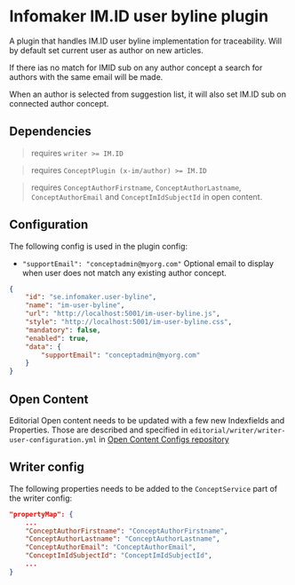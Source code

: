 # Infomaker IM.ID user byline plugin

A plugin that handles IM.ID user byline implementation for traceability. Will by default set current user as author on new articles.

If there ias no match for IMID sub on any author concept a search for authors with the same email will be made.

When an author is selected from suggestion list, it will also set IM.ID sub on connected author concept.

<!-- Initial plan, not implemented yet. Will not create a new concept -->
<!-- ![IM.ID user byline workflow](./docimages/writer-imid-byline.png "IM.ID user byline workflow") -->

## Dependencies

> requires `writer >= IM.ID`

> requires `ConceptPlugin (x-im/author) >= IM.ID`

> requires `ConceptAuthorFirstname`, `ConceptAuthorLastname`, `ConceptAuthorEmail` and `ConceptImIdSubjectId` in open content.

## Configuration

The following config is used in the plugin config:

- `"supportEmail": "conceptadmin@myorg.com"` Optional email to display when user does not match any existing author concept.

```json
{
    "id": "se.infomaker.user-byline",
    "name": "im-user-byline",
    "url": "http://localhost:5001/im-user-byline.js",
    "style": "http://localhost:5001/im-user-byline.css",
    "mandatory": false,
    "enabled": true,
    "data": {
        "supportEmail": "conceptadmin@myorg.com"
    }
}
```

## Open Content

Editorial Open content needs to be updated with a few new Indexfields and Properties. Those are described and specified in `editorial/writer/writer-user-configuration.yml` in [Open Content Configs repository](https://bitbucket.org/infomaker/opencontent-configs/src/master/)

## Writer config

The following properties needs to be added to the `ConceptService` part of the writer config:

```json
"propertyMap": {
    ...
    "ConceptAuthorFirstname": "ConceptAuthorFirstname",
    "ConceptAuthorLastname": "ConceptAuthorLastname",
    "ConceptAuthorEmail": "ConceptAuthorEmail",
    "ConceptImIdSubjectId": "ConceptImIdSubjectId",
    ...
}
```
